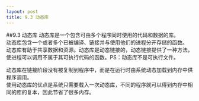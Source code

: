 ```yaml
---
layout: post
title: 9.3 动态库
---
```


##9.3 动态库
动态库是一个包含可由多个程序同时使用的代码和数据的库。<br>
动态库包含一个或者多个已被编译、链接并与使用他们的进程分开存储的函数。<br>
动态库有助于共享数据和资源。动态库是动态链接的，动态链接提供了一种方法，使进程可以调用不属于其可执行代码的函数。PS：动态库不是可执行文件。

动态库在链接阶段没有被复制到程序中，而是在运行时由系统动态加载到内存中供程序调用。<br>
使用动态库的优点是系统只需要载入一次动态库，不同的程序就可以得到内存中相同的库的复本，因此节省了很多内存。
